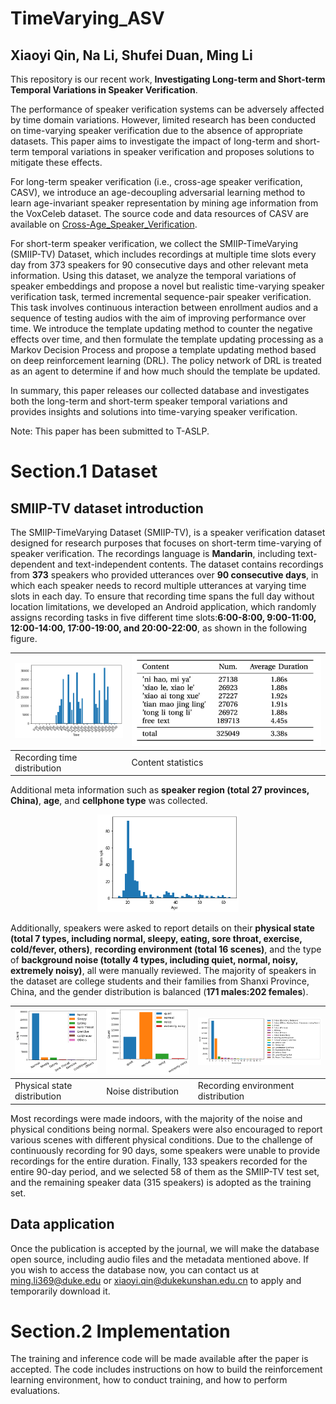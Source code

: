 # TimeVarying_ASV

## Xiaoyi Qin, Na Li, Shufei Duan, Ming Li

This repository is our recent work, **Investigating Long-term and Short-term Temporal Variations in Speaker Verification**.

The performance of speaker verification systems can be adversely affected by time domain variations. However, limited research has been conducted on time-varying speaker verification due to the absence of appropriate datasets. This paper aims to investigate the impact of long-term and short-term temporal variations in speaker verification and proposes solutions to mitigate these effects. 

For long-term speaker verification (i.e., cross-age speaker verification, CASV), we introduce an age-decoupling adversarial learning method to learn age-invariant speaker representation by mining age information from the VoxCeleb dataset. The source code and data resources of CASV are available on [Cross-Age_Speaker_Verification](https://github.com/qinxiaoyi/Cross-Age_Speaker_Verification).

For short-term speaker verification, we collect the SMIIP-TimeVarying (SMIIP-TV) Dataset, which includes recordings at multiple time slots every day from 373 speakers for 90 consecutive days and other relevant meta information. Using this dataset, we analyze the temporal variations of speaker embeddings and propose a novel but realistic time-varying speaker verification task, termed incremental sequence-pair speaker verification. This task involves continuous interaction between enrollment audios and a sequence of testing audios with the aim of improving performance over time. We introduce the template updating method to counter the negative effects over time, and then formulate the template updating processing as a Markov Decision Process and propose a template updating method based on deep reinforcement learning (DRL). The policy network of DRL is treated as an agent to determine if and how much should the template be updated.

In summary, this paper releases our collected database and  investigates both the long-term and short-term speaker temporal variations and provides insights and solutions into time-varying speaker verification.

Note: This paper has been submitted to T-ASLP.

# Section.1 Dataset 

## SMIIP-TV dataset introduction
The SMIIP-TimeVarying Dataset (SMIIP-TV), is a speaker verification dataset designed for research purposes that focuses on short-term time-varying of speaker verification. The recordings language is **Mandarin**, including text-dependent and text-independent contents. The dataset contains recordings from **373** speakers who provided utterances over **90 consecutive days**, in which each speaker needs to record multiple utterances at varying time slots in each day. To ensure that recording time spans the full day without location limitations, we developed an Android application, which randomly assigns recording tasks in five different time slots:**6:00-8:00, 9:00-11:00, 12:00-14:00, 17:00-19:00, and 20:00-22:00**, as shown in the following figure.

<img src="https://github.com/qinxiaoyi/TimeVarying_ASV/blob/main/img/smiiptv_recordedtime_dis.png" width=400%/>|<img src="https://github.com/qinxiaoyi/TimeVarying_ASV/blob/main/img/content.png"/>
---|---
Recording time distribution | Content statistics


Additional meta information such as **speaker region (total 27 provinces, China)**, **age**, and **cellphone type** was collected.

<div align="center">
<img src="https://github.com/qinxiaoyi/TimeVarying_ASV/blob/main/img/smiiptv_age_dis.png" width=45%/>
</div>
    
Additionally, speakers were asked to report details on their **physical state (total 7 types, including normal, sleepy, eating, sore throat, exercise, cold/fever, others)**, **recording environment (total 16 scenes)**, and the type of **background noise (totally 4 types, including quiet, normal, noisy, extremely noisy)**, all were manually reviewed. The majority of speakers in the dataset are college students and their families from Shanxi Province, China, and the gender distribution is balanced (**171 males:202 females**).

<img src="https://github.com/qinxiaoyi/TimeVarying_ASV/blob/main/img/smiiptv_body_dis.png"/>|<img src="https://github.com/qinxiaoyi/TimeVarying_ASV/blob/main/img/smiiptv_noise_dis_m.png" />|<img src="https://github.com/qinxiaoyi/TimeVarying_ASV/blob/main/img/smiiptv_scene_dis.png"/>
---|---|---
Physical state distribution|Noise distribution|Recording environment distribution

Most recordings were made  indoors, with the majority of the noise and physical conditions being normal. Speakers were also encouraged to report various scenes with different physical conditions. Due to the challenge of continuously recording for 90 days, some speakers were unable to provide recordings for the entire duration. Finally, 133 speakers recorded for the entire 90-day period, and we selected 58 of them as the SMIIP-TV test set, and the remaining speaker data (315 speakers) is adopted as the training set.


## Data application

Once the publication is accepted by the journal, we will make the database open source, including audio files and the metadata mentioned above. If you wish to access the database now, you can contact us at [ming.li369@duke.edu](ming.li369@duke.edu) or [xiaoyi.qin@dukekunshan.edu.cn](xiaoyi.qin@dukekunshan.edu.cn) to apply and temporarily download it.

# Section.2 Implementation

The training and inference code will be made available after the paper is accepted. The code includes instructions on how to build the reinforcement learning environment, how to conduct training, and how to perform evaluations.
